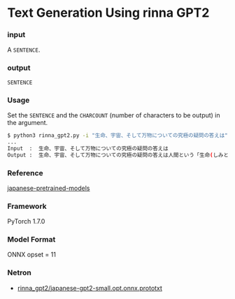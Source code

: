 # Text Generation Using rinna GPT2

### input
A `SENTENCE`.

### output
`SENTENCE`

### Usage
Set the `SENTENCE` and the `CHARCOUNT` (number of characters to be output) in the argument.

```bash
$ python3 rinna_gpt2.py -i "生命、宇宙、そして万物についての究極の疑問の答えは" -o 30
...
Input  :  生命、宇宙、そして万物についての究極の疑問の答えは
Output :  生命、宇宙、そして万物についての究極の疑問の答えは人間という「生命(しみとり・ちずむや」の存在」やそれを「うずまぐ」と言うことがあるからであると推測
```

### Reference
[japanese-pretrained-models](https://github.com/rinnakk/japanese-pretrained-models)  

### Framework
PyTorch 1.7.0

### Model Format
ONNX opset = 11

### Netron

- [rinna_gpt2/japanese-gpt2-small.opt.onnx.prototxt](https://netron.app/?url=https://storage.googleapis.com/ailia-models/rinna_gpt2/japanese-gpt2-small.opt.onnx.prototxt)
